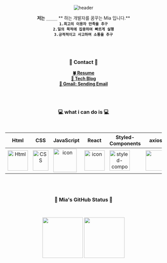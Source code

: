 <div align=center>
 
![header](https://capsule-render.vercel.app/api?type=Waving&color=auto&width=100&height=100&section=header&text=💻🍀🤍🎸%20&fontSize=20&&fontAlign=85)
 
</div>

<div align=center>

  **저는**  `_____`  **  하는 개발자를 꿈꾸는 Mia 입니다.**</br>
   **`1.최고의 이용자 만족을 추구`** </br>
   **`2.일의 목적에 집중하여 빠르게 실행`** </br>
   **`3.긍적적이고 사고하며 소통을 추구`** </br>


</br>
</br>


### 🎸 Contact 🎸

  **[🍀 Resume ](https://mia-oh.github.io/resume/index.html)** </br>
  **[🍋 Tech Blog ](https://mia-oh.github.io/resume/index.html)** </br>
  **<a href="mailto:songmiaoh@gmail.com" target="_blank" rel="noreferrer">📧 Gmail: Sending Email</a>**
  
</div>


</br>
</br>

  
<div align=center>  
  
 ### 💻 what i can do is 💻
 
 <br />

 |Html|CSS|JavaScript|React|Styled-<br>Components|axios|Redux|React-Router|
 |:---:|:---:|:---:|:---:|:---:|:---:|:---:|:---:|
 |<img alt="Html" src ="https://upload.wikimedia.org/wikipedia/commons/thumb/6/61/HTML5_logo_and_wordmark.svg/440px-HTML5_logo_and_wordmark.svg.png" width="65" height="65" />|<div style="display: flex; align-items: flex-start;"><img src="https://user-images.githubusercontent.com/111227745/210204643-4c3d065c-59ec-481d-ac13-cea795730835.png" alt="CSS" width="50" height="65" /></div>|<div style="display: flex; align-items: flex-start;"><img src="https://techstack-generator.vercel.app/js-icon.svg" alt="icon" width="75" height="75" /></div>|<div style="display: flex; align-items: flex-start;"><img src="https://techstack-generator.vercel.app/react-icon.svg" alt="icon" width="65" height="65" /></div>|<div style="display: flex; align-items: flex-start;"><img src="https://styled-components.com/logo.png" alt="styled-components icon" width="65" height="65" /></div>|<div style="display: flex; align-items: flex-start;"><img src="https://axios-http.com/assets/logo.svg" width="65" height="65"/></div>|<div style="display: flex; align-items: flex-start;"><img src="https://user-images.githubusercontent.com/116049579/228498619-e4cce636-7f90-470a-892f-bca7ed692b5c.png" width="65" height="65"/></div>|<div style="display: flex; align-items: flex-start;"><img src="https://noticon-static.tammolo.com/dgggcrkxq/image/upload/v1613067325/noticon/s3rk0c6rkpdkrxwhb4hv.png" width="65" height="65"/></div>|
  
  
  </br>
  </br>


 ### 🤍 Mia's GitHub Status 🤍

 <br />

<img src="https://github-readme-stats.vercel.app/api?username=Mia-Oh&show_icons=true&theme=radical" height="130">  <img src="https://github-readme-stats.vercel.app/api/top-langs/?username=Mia-Oh&layout=compact" height="130">

</div>

